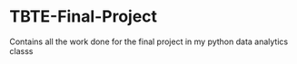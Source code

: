 # TBTE-Final-Project
Contains all the work done for the final project in my python data analytics classs
